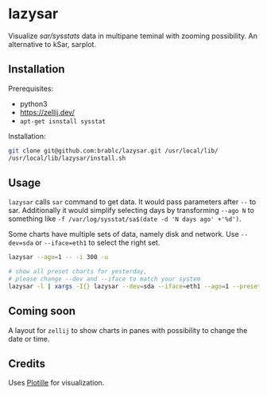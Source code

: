 # lazysar

Visualize *sar/sysstats* data in multipane teminal with zooming possibility. An alternative to kSar, sarplot.

## Installation

Prerequisites:

- python3
- https://zellij.dev/
- `apt-get isnstall sysstat`

Installation:

```sh
git clone git@github.com:brablc/lazysar.git /usr/local/lib/
/usr/local/lib/lazysar/install.sh
```

## Usage

`lazysar` calls `sar` command to get data. It would pass parameters after `--` to sar. Additionally it would simplify selecting days by transforming `--ago N` to something like `-f /var/log/sysstat/sa$(date -d 'N days ago' +'%d')`.

Some charts have multiple sets of data, namely disk and network. Use `--dev=sda` or `--iface=eth1` to select the right set.

```sh
lazysar --ago=1 -- -i 300 -u

# show all preset charts for yesterday,
# please change --dev and --iface to match your system
lazysar -l | xargs -I{} lazysar --dev=sda --iface=eth1 --ago=1 --preset={} --height=30 -- -i 300
```

## Coming soon

A layout for `zellij` to show charts in panes with possibility to change the date or time.

## Credits

Uses [Plotille](https://github.com/tammoippen/plotille) for visualization.
